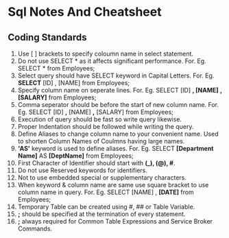 # Sql Notes And Cheatsheet 

## Coding Standards
1. Use [ ] brackets to specify coloumn name in select statement.
2. Do not use SELECT * as it affects significant performance.
   For. Eg. SELECT * from Employees;
3. Select query should have SELECT keyword in Capital Letters.
   For. Eg. **SELECT** [ID]
                 , [NAME]
                 from Employees;
4. Specify column name on seperate lines.
   For. Eg. SELECT [ID]
                 **, [NAME]**
                 **, [SALARY]**
                 from Employees;
5. Comma seperator should be before the start of new column name.
   For. Eg. SELECT [ID]
                 **,** [NAME]
                 **,** [SALARY]
                 from Employees;
6. Execution of query should be fast so write query likewise.
7. Proper Indentation should be followed while writing the query.
8. Define Aliases to change column name to your convenient name. Used to shorten Column Names of Coulmns having large names.
9. **'AS'** keyword is used to define aliases.
   For. Eg. SELECT **[Department Name]** AS **[DeptName]**
                   from Employees;
10. First Character of Identifier should start with **(_), (@), #**.
11. Do not use Reserved keywords for identifiers.
12. Not to use embedded special or supplementary characters.
13. When keyword & column name are same use square bracket to use column name in query.
    For. Eg. SELECT [NAME]
                   , **[DATE]** 
                   from Employees;
14. Temporary Table can be created using #, ## or Table Variable.
15. **;** should be specified at the termination of every statement.
16. **;** always required for Common Table Expressions and Service Broker Commands.
